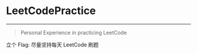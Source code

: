 # LeetCodePractice

-------

> Personal Experience in practicing LeetCode

立个 Flag: 尽量坚持每天 LeetCode 刷题